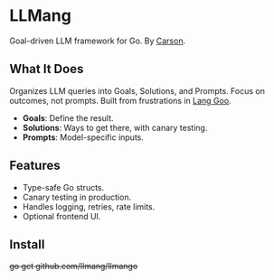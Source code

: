 # LLMang

Goal-driven LLM framework for Go. By [Carson](https://carsho.dev).

## What It Does

Organizes LLM queries into Goals, Solutions, and Prompts. Focus on outcomes, not prompts. Built from frustrations in [Lang Goo](https://github.com/carsho/lang-goo).

- **Goals**: Define the result.
- **Solutions**: Ways to get there, with canary testing.
- **Prompts**: Model-specific inputs.

## Features

- Type-safe Go structs.
- Canary testing in production.
- Handles logging, retries, rate limits.
- Optional frontend UI.

## Install

~~go get github.com/llmang/llmango~~
